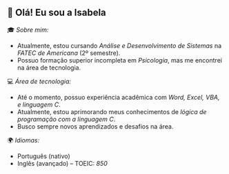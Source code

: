 ## 👋 Olá! Eu sou a Isabela  

🎓 *Sobre mim:*  
- Atualmente, estou cursando *Análise e Desenvolvimento de Sistemas* na *FATEC de Americana* (2º semestre).  
- Possuo formação superior incompleta em *Psicologia*, mas me encontrei na área de tecnologia.  

💻 *Área de tecnologia:*     
- Até o momento, possuo experiência acadêmica com *Word, Excel, VBA, e linguagem C*.  
- Atualmente, estou aprimorando meus conhecimentos de *lógica de programação com a linguagem C*.  
- Busco sempre novos aprendizados e desafios na área.  

🌍 *Idiomas:*  
- Português (nativo)  
- Inglês (avançado) – TOEIC: *850*  
